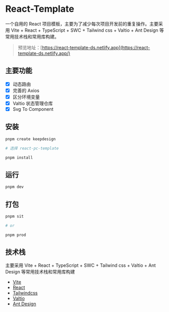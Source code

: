 # React-Template

一个自用的 React 项目模板，主要为了减少每次项目开发前的重复操作。主要采用 Vite + React + TypeScript + SWC + Tailwind css + Valtio + Ant Design 等常用技术栈和常用库构建。

> 预览地址：[https://react-template-ds.netlify.app](https://react-template-ds.netlify.app/)

## 主要功能

- [x] 动态路由
- [x] 完善的 Axios
- [x] 区分环境变量
- [x] Valtio 状态管理仓库
- [x] Svg To Component

## 安装

```bash
pnpm create keepdesign

# 选择 react-pc-template

pnpm install
```

## 运行

```bash
pnpm dev
```

## 打包

```bash
pnpm sit

# or

pnpm prod
```

## 技术栈

主要采用 Vite + React + TypeScript + SWC + Tailwind css + Valtio + Ant Design 等常用技术栈和常用库构建

- [Vite](https://vitejs.cn/vite3-cn/)
- [React](https://react.dev/)
- [Tailwindcss](https://www.tailwindcss.cn/)
- [Valtio](https://valtio.pmnd.rs/)
- [Ant Design](https://ant.design/index-cn/)
